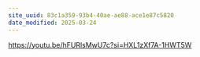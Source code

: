 ```yaml
---
site_uuid: 83c1a359-93b4-40ae-ae88-ace1e87c5820
date_modified: 2025-03-24
---
```



https://youtu.be/hFURlsMwU7c?si=HXL1zXf7A-1HWT5W